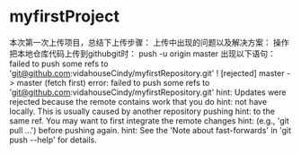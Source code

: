 # myfirstProject
本次第一次上传项目，总结下上传步骤：
上传中出现的问题以及解决方案：
 操作把本地仓库代码上传到githubgit时： push -u origin master
 出现以下语句：
 failed to push some refs to 'git@github.com:vidahouseCindy/myfirstRepository.git'
 ! [rejected]        master -> master (fetch first)
error: failed to push some refs to 'git@github.com:vidahouseCindy/myfirstRepository.git'
hint: Updates were rejected because the remote contains work that you do
hint: not have locally. This is usually caused by another repository pushing
hint: to the same ref. You may want to first integrate the remote changes
hint: (e.g., 'git pull ...') before pushing again.
hint: See the 'Note about fast-forwards' in 'git push --help' for details.
